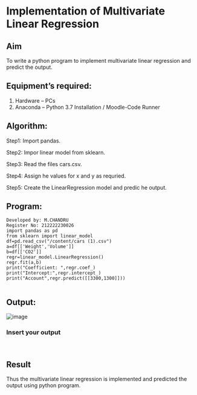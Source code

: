 # Implementation of Multivariate Linear Regression
## Aim
To write a python program to implement multivariate linear regression and predict the output.
## Equipment’s required:
1.	Hardware – PCs
2.	Anaconda – Python 3.7 Installation / Moodle-Code Runner
## Algorithm:
Step1:
Import pandas.

Step2:
Impor linear model from sklearn.

Step3:
Read the files cars.csv.

Step4:
Assign he values for x and y as requried.

Step5:
Create the LinearRegression model and predic he output.

## Program:
```
Developed by: M.CHANDRU
Register No: 212222230026
import pandas as pd
from sklearn import linear_model
df=pd.read_csv("/content/cars (1).csv")
a=df[['Weight','Volume']]
b=df[['CO2']]
regr=linear_model.LinearRegression()
regr.fit(a,b)
print("Coefficient: ",regr.coef_)
print("Intercept:",regr.intercept_)
print("Account",regr.predict([[3300,1300]]))


```
## Output:
![image](https://github.com/chandrumathiyazhagan/Multivariate-Linear-Regression/assets/119393023/95e58454-4af9-417a-8e48-af1f5119cfdb)

### Insert your output

<br>

## Result
Thus the multivariate linear regression is implemented and predicted the output using python program.
